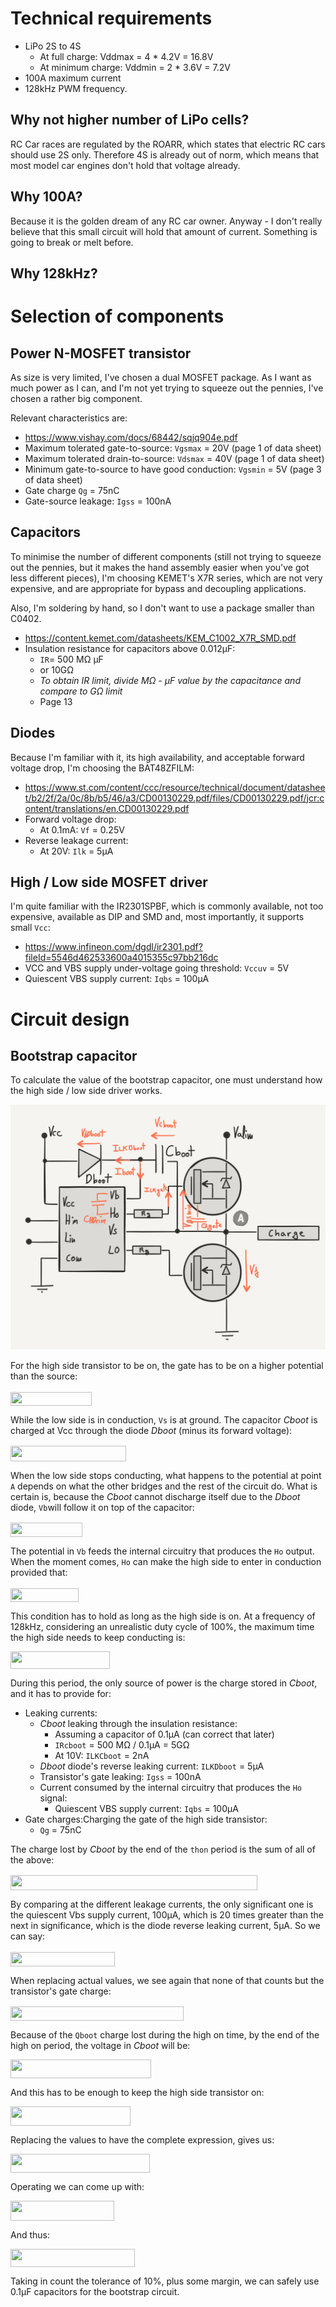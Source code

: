 # Technical requirements

* LiPo 2S to 4S
  * At full charge: Vddmax = 4 * 4.2V = 16.8V
  * At minimum charge: Vddmin = 2 * 3.6V = 7.2V
* 100A maximum current
* 128kHz PWM frequency.

## Why not higher number of LiPo cells?

RC Car races are regulated by the ROARR, which states that electric RC cars
should use 2S only. Therefore 4S is already out of norm, which means that
most model car engines don't hold that voltage already.

## Why 100A?
Because it is the golden dream of any RC car owner. Anyway - I don't really
believe that this small circuit will hold that amount of current. Something
is going to break or melt before.

## Why 128kHz?


# Selection of components

## Power N-MOSFET transistor

As size is very limited, I've chosen a dual MOSFET package. As I want as much
power as I can, and I'm not yet trying to squeeze out the pennies, I've
chosen a rather big component.

Relevant characteristics are:
* https://www.vishay.com/docs/68442/sqjq904e.pdf
* Maximum tolerated gate-to-source: ``Vgsmax`` = 20V (page 1 of data sheet)
* Maximum tolerated drain-to-source: ``Vdsmax`` = 40V (page 1 of data sheet)
* Minimum gate-to-source to have good conduction: ``Vgsmin`` = 5V (page 3 of data sheet)
* Gate charge ``Qg`` = 75nC
* Gate-source leakage: ``Igss`` = 100nA

## Capacitors
To minimise the number of different components (still not trying to squeeze out
the pennies, but it makes the hand assembly easier when you've got less different
pieces), I'm choosing KEMET's X7R series, which are not very expensive, and are
appropriate for bypass and decoupling applications.

Also, I'm soldering by hand, so I don't want to use a package smaller
than C0402.

* https://content.kemet.com/datasheets/KEM_C1002_X7R_SMD.pdf
* Insulation resistance for capacitors above 0.012µF:
  * ``IR``= 500 MΩ µF
  * or 10GΩ
  * _To obtain IR limit, divide MΩ - μF value by the capacitance and compare to GΩ limit_
  * Page 13

## Diodes
Because I'm familiar with it, its high availability, and acceptable forward
voltage drop, I'm choosing the BAT48ZFILM:

* https://www.st.com/content/ccc/resource/technical/document/datasheet/b2/2f/2a/0c/8b/b5/46/a3/CD00130229.pdf/files/CD00130229.pdf/jcr:content/translations/en.CD00130229.pdf
* Forward voltage drop:
  * At 0.1mA: ``Vf`` = 0.25V
* Reverse leakage current:
  * At 20V: ``Ilk`` = 5µA

## High / Low side MOSFET driver

I'm quite familiar with the IR2301SPBF‎, which is commonly available, not too
expensive, available as DIP and SMD and, most importantly, it supports small
``Vcc``:

* https://www.infineon.com/dgdl/ir2301.pdf?fileId=5546d462533600a4015355c97bb216dc
* VCC and VBS supply under-voltage going threshold: ``Vccuv`` = 5V
* Quiescent VBS supply current: ``Iqbs`` = 100µA

# Circuit design

## Bootstrap capacitor

To calculate the value of the bootstrap capacitor, one must understand how the
high side / low side driver works.

![Hi side / low side driver bootstrap capacitor](documentation/hi-low-side-mosfet-driver-bootsatrap-capacitor.png)

For the high side transistor to be on, the gate has to be on a higher potential
than the source:

<img src="/tex/9c1f7859541d779cdf23e6e9ec9476f0.svg?invert_in_darkmode&sanitize=true" align=middle width=130.4040243pt height=22.465723500000017pt/>

While the low side is in conduction, ``Vs`` is at ground. The capacitor _Cboot_ is
charged at Vcc through the diode _Dboot_ (minus its forward voltage):

<img src="/tex/1c7f118466370986e0d9527e9cc881e2.svg?invert_in_darkmode&sanitize=true" align=middle width=184.79564564999998pt height=24.65753399999998pt/>

When the low side stops conducting, what happens to the potential at point ``A``
depends on what the other bridges and the rest of the circuit do. What is certain is,
because the _Cboot_ cannot discharge itself due to the _Dboot_ diode, ``Vb``will
follow it on top of the capacitor:

<img src="/tex/8215727317237c45698142b5505bd60c.svg?invert_in_darkmode&sanitize=true" align=middle width=114.92940689999999pt height=22.465723500000017pt/>

The potential in ``Vb`` feeds the internal circuitry that produces the ``Ho`` output. When
the moment comes, ``Ho`` can make the high side to enter in conduction provided that:

<img src="/tex/afc232330cc5c5dfa4460bb19034e73a.svg?invert_in_darkmode&sanitize=true" align=middle width=108.98815949999998pt height=22.465723500000017pt/>

This condition has to hold as long as the high side is on. At a frequency of
128kHz, considering an unrealistic duty cycle of 100%, the maximum time the
high side needs to keep conducting is:

<img src="/tex/0cd06b63b1b8401965a45f09ec3d158c.svg?invert_in_darkmode&sanitize=true" align=middle width=158.54657609999998pt height=27.77565449999998pt/>

During this period, the only source of power is the charge stored in _Cboot_, and
it has to provide for:

* Leaking currents:
  * _Cboot_ leaking through the insulation resistance:
    * Assuming a capacitor of 0.1µA (can correct that later)
    * ``IRcboot`` = 500 MΩ / 0.1µA = 5GΩ
    * At 10V: ``ILKCboot`` = 2nA
  * _Dboot_ diode's reverse leaking current: ``ILKDboot`` = 5µA
  * Transistor's gate leaking: ``Igss`` = 100nA
  * Current consumed by the internal circuitry that produces the ``Ho`` signal:
    * Quiescent VBS supply current: ``Iqbs`` = 100µA
* Gate charges:Charging the gate of the high side transistor:
  * ``Qg`` = 75nC

The charge lost by _Cboot_ by the end of the ``thon`` period is the sum of all
of the above:

<img src="/tex/ffb6f8587730dc8ee8c7fbdcb53bd4b4.svg?invert_in_darkmode&sanitize=true" align=middle width=394.56641234999995pt height=24.65753399999998pt/>

By comparing at the different leakage currents, the only significant one
is the quiescent Vbs supply current, 100µA, which is 20 times greater than the
next in significance, which is the diode reverse leaking current, 5µA. So we can
say:

<img src="/tex/85cda86e50e058ea37c3908643566118.svg?invert_in_darkmode&sanitize=true" align=middle width=166.78291409999997pt height=22.465723500000017pt/>

When replacing actual values, we see again that none of that counts but
the transistor's gate charge:

<img src="/tex/96b4369ea98fad2383f05f1c99d22263.svg?invert_in_darkmode&sanitize=true" align=middle width=277.30579305pt height=22.465723500000017pt/>

Because of the ``Qboot`` charge lost during the high on time, by the
end of the high on period, the voltage in _Cboot_ will be:

<img src="/tex/89114e2052e6a2db2ea4c7f831e56423.svg?invert_in_darkmode&sanitize=true" align=middle width=224.51557259999998pt height=30.392597399999985pt/>

And this has to be enough to keep the high side transistor on:

<img src="/tex/d6b37b831ebe17b56c87ed2b7ceefd6a.svg?invert_in_darkmode&sanitize=true" align=middle width=191.68589384999999pt height=30.392597399999985pt/>

Replacing the values to have the complete expression, gives us:

<img src="/tex/cf1e08bb60759ccf3bc639ea1771257e.svg?invert_in_darkmode&sanitize=true" align=middle width=223.17501854999998pt height=30.392597399999985pt/>

Operating we can come up with:

<img src="/tex/f295dd8ea1c097227b139c8db537475c.svg?invert_in_darkmode&sanitize=true" align=middle width=166.42599599999997pt height=32.40174300000001pt/>

And thus:

<img src="/tex/2ccc0ada54227742c603c7e397b22ffa.svg?invert_in_darkmode&sanitize=true" align=middle width=199.31674619999998pt height=28.670654099999997pt/>

Taking in count the tolerance of 10%, plus some margin, we can safely use
0.1µF capacitors for the bootstrap circuit.
